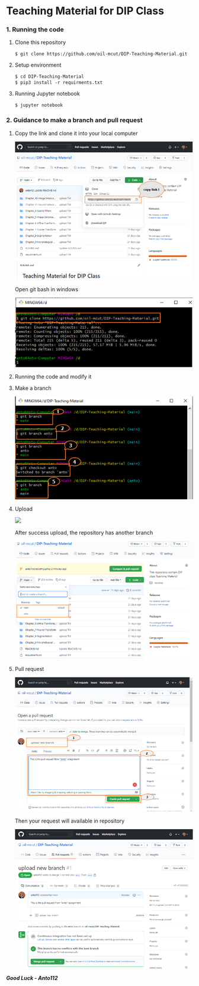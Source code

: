 # Teaching Material for DIP Class

### 1. Running the code

1. Clone this repository

   ```
   $ git clone https://github.com/oil-mcut/DIP-Teaching-Material.git
   ```

2. Setup environment

   ```
   $ cd DIP-Teaching-Material
   $ pip3 install -r requirments.txt
   ```

3. Running Jupyter notebook

   ```
   $ jupyter notebook
   ```


### 2. Guidance to make a branch and pull request

1. Copy the link and clone it into your local computer 

   ![](/assets/1.png)

   

   Open git bash in windows

   ![](assets\2.png)

2. Running the code and modify it

3. Make a branch

   ![](assets\3.png)

4. Upload

   ![](D:\DIP-Teaching-Material\assets\4.png)

   After success upload, the repository has another branch

   ![](assets\5.png)

5. Pull request

   ![](assets\6.png)

   Then your request will available in repository

   ![](assets\7.png)







***Good Luck - Anto112***

